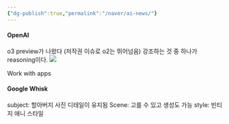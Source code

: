 ```yaml
---
{"dg-publish":true,"permalink":"/naver/ai-news/"}
---
```


#### OpenAI

o3 preview가 나왔다
(저작권 이슈로 o2는 뛰어넘음)
강조하는 것 중 하나가 reasoning이다.
![](https://i.imgur.com/nVfUbRu.png)

Work with apps

#### Google Whisk
subject: 할아버지 사진
디테일이 유지됨
Scene: 고를 수 있고 생성도 가능
style: 빈티지 애니 스타일

